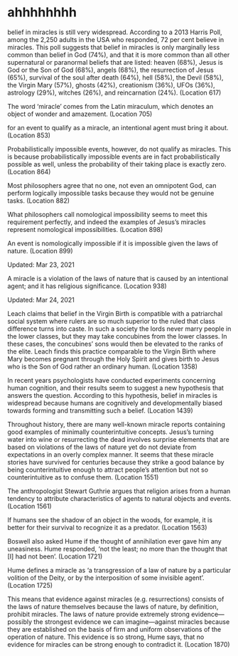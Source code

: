 # ahhhhhhhh

belief in miracles is still very widespread. According to a 2013 Harris Poll, among the 2,250 adults in the USA who responded, 72 per cent believe in miracles. This poll suggests that belief in miracles is only marginally less common than belief in God (74%), and that it is more common than all other supernatural or paranormal beliefs that are listed: heaven (68%), Jesus is God or the Son of God (68%), angels (68%), the resurrection of Jesus (65%), survival of the soul after death (64%), hell (58%), the Devil (58%), the Virgin Mary (57%), ghosts (42%), creationism (36%), UFOs (36%), astrology (29%), witches (26%), and reincarnation (24%). (Location 617)

The word ‘miracle’ comes from the Latin miraculum, which denotes an object of wonder and amazement. (Location 705)

for an event to qualify as a miracle, an intentional agent must bring it about. (Location 853)

Probabilistically impossible events, however, do not qualify as miracles. This is because probabilistically impossible events are in fact probabilistically possible as well, unless the probability of their taking place is exactly zero. (Location 864)

Most philosophers agree that no one, not even an omnipotent God, can perform logically impossible tasks because they would not be genuine tasks. (Location 882)

What philosophers call nomological impossibility seems to meet this requirement perfectly, and indeed the examples of Jesus’s miracles represent nomological impossibilities. (Location 898)

An event is nomologically impossible if it is impossible given the laws of nature. (Location 899)

Updated: Mar 23, 2021

A miracle is a violation of the laws of nature that is caused by an intentional agent; and it has religious significance. (Location 938)

Updated: Mar 24, 2021

Leach claims that belief in the Virgin Birth is compatible with a patriarchal social system where rulers are so much superior to the ruled that class difference turns into caste. In such a society the lords never marry people in the lower classes, but they may take concubines from the lower classes. In these cases, the concubines’ sons would then be elevated to the ranks of the elite. Leach finds this practice comparable to the Virgin Birth where Mary becomes pregnant through the Holy Spirit and gives birth to Jesus who is the Son of God rather an ordinary human. (Location 1358)

In recent years psychologists have conducted experiments concerning human cognition, and their results seem to suggest a new hypothesis that answers the question. According to this hypothesis, belief in miracles is widespread because humans are cognitively and developmentally biased towards forming and transmitting such a belief. (Location 1439)

Throughout history, there are many well-known miracle reports containing good examples of minimally counterintuitive concepts. Jesus’s turning water into wine or resurrecting the dead involves surprise elements that are based on violations of the laws of nature yet do not deviate from expectations in an overly complex manner. It seems that these miracle stories have survived for centuries because they strike a good balance by being counterintuitive enough to attract people’s attention but not so counterintuitive as to confuse them. (Location 1551)

The anthropologist Stewart Guthrie argues that religion arises from a human tendency to attribute characteristics of agents to natural objects and events. (Location 1561)

If humans see the shadow of an object in the woods, for example, it is better for their survival to recognize it as a predator. (Location 1563)

Boswell also asked Hume if the thought of annihilation ever gave him any uneasiness. Hume responded, ‘not the least; no more than the thought that [I] had not been’. (Location 1721)

Hume defines a miracle as ‘a transgression of a law of nature by a particular volition of the Deity, or by the interposition of some invisible agent’. (Location 1725)

This means that evidence against miracles (e.g. resurrections) consists of the laws of nature themselves because the laws of nature, by definition, prohibit miracles. The laws of nature provide extremely strong evidence—possibly the strongest evidence we can imagine—against miracles because they are established on the basis of firm and uniform observations of the operation of nature. This evidence is so strong, Hume says, that no evidence for miracles can be strong enough to contradict it. (Location 1870)
